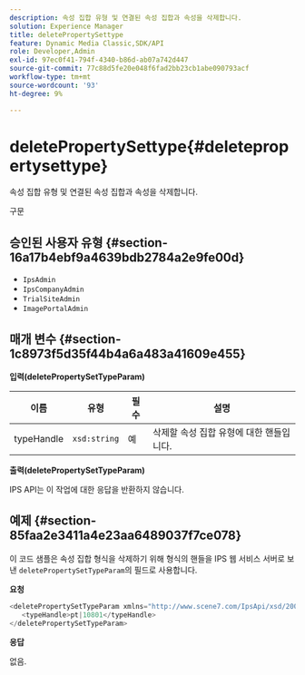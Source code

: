 ```yaml
---
description: 속성 집합 유형 및 연결된 속성 집합과 속성을 삭제합니다.
solution: Experience Manager
title: deletePropertySettype
feature: Dynamic Media Classic,SDK/API
role: Developer,Admin
exl-id: 97ec0f41-794f-4340-b86d-ab07a742d447
source-git-commit: 77c88d5fe20e048f6fad2bb23cb1abe090793acf
workflow-type: tm+mt
source-wordcount: '93'
ht-degree: 9%

---
```


# deletePropertySettype{#deletepropertysettype}

속성 집합 유형 및 연결된 속성 집합과 속성을 삭제합니다.

구문

## 승인된 사용자 유형 {#section-16a17b4ebf9a4639bdb2784a2e9fe00d}

* `IpsAdmin`
* `IpsCompanyAdmin`
* `TrialSiteAdmin`
* `ImagePortalAdmin`

## 매개 변수 {#section-1c8973f5d35f44b4a6a483a41609e455}

**입력(deletePropertySetTypeParam)**

| 이름 | 유형 | 필수 | 설명 |
|---|---|---|---|
| typeHandle | `xsd:string` | 예 | 삭제할 속성 집합 유형에 대한 핸들입니다. |

**출력(deletePropertySetTypeParam)**

IPS API는 이 작업에 대한 응답을 반환하지 않습니다.

## 예제 {#section-85faa2e3411a4e23aa6489037f7ce078}

이 코드 샘플은 속성 집합 형식을 삭제하기 위해 형식의 핸들을 IPS 웹 서비스 서버로 보낸 `deletePropertySetTypeParam`의 필드로 사용합니다.

**요청**

```java
<deletePropertySetTypeParam xmlns="http://www.scene7.com/IpsApi/xsd/2008-01-15">
   <typeHandle>pt|10801</typeHandle>
</deletePropertySetTypeParam>
```

**응답**

없음.
